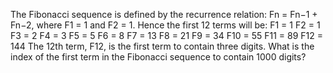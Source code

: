 
The Fibonacci sequence is defined by the recurrence relation:
Fn = Fn&#8722;1 + Fn&#8722;2, where F1 = 1 and F2 = 1.
Hence the first 12 terms will be:
F1 = 1
F2 = 1
F3 = 2
F4 = 3
F5 = 5
F6 = 8
F7 = 13
F8 = 21
F9 = 34
F10 = 55
F11 = 89
F12 = 144
The 12th term, F12, is the first term to contain three digits.
What is the index of the first term in the Fibonacci sequence to contain 1000 digits?
